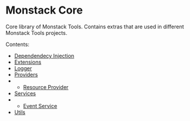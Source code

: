 # Monstack Core

Core library of Monstack Tools. Contains extras that are used in different Monstack Tools projects.

Contents:

* [Dependendecy Injection](#dependency-injection)
* [Extensions](#extensions)
* [Logger](#logger)
* [Providers](#providers)
* * [Resource Provider](#resources-provider)
* [Services](#services)
* * [Event Service](#event-service)
* [Utils](#utils)
